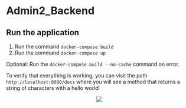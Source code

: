 # Admin2_Backend

## Run the application

1. Run the command ```docker-compose build```
2. Run the command ```docker-compose up```
   
Optional: Run the ```docker-compose build --no-cache``` command on error.

To verify that everything is working, you can visit the path ```http://localhost:8080/docs``` where you will see a method that returns a string of characters with a hello world!

<p align="center">
  <img src="https://github.com/JoshuaMeza/Admin2_Backend/blob/master/img_readme/hello_world.png">
</p>
